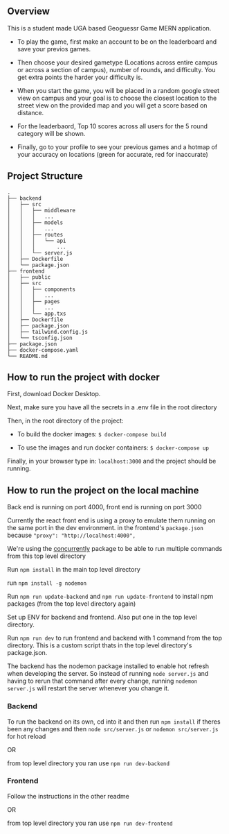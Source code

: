 ## Overview

This is a student made UGA based Geoguessr Game MERN application.

* To play the game, first make an account to be on the leaderboard and save your previos games.

* Then choose your desired gametype (Locations across entire campus or across a section of campus), number of rounds, and difficulty. You get extra points the harder your difficulty is.

* When you start the game, you will be placed in a random google street view on campus and your goal is to choose the closest location to the street view on the provided map and you will get a score based on distance.

* For the leaderbaord, Top 10 scores across all users for the 5 round category will be shown.

* Finally, go to your profile to see your previous games and a hotmap of your accuracy on locations (green for accurate, red for inaccurate)


## Project Structure
```
.
├── backend
│   ├── src
│   │   ├── middleware
│   │   │   ...
│   │   ├── models
│   │   │   ...
│   │   ├── routes
│   │   │   └── api
│   │   │       ...
│   │   └── server.js
│   ├── Dockerfile
│   └── package.json
├── frontend
│   ├── public
│   ├── src
│   │   ├── components
│   │   │   ...
│   │   ├── pages
│   │   │   ...
│   │   └── app.txs
│   ├── Dockerfile
│   ├── package.json
│   ├── tailwind.config.js
│   └── tsconfig.json
├── package.json
├── docker-compose.yaml
└── README.md
```

## How to run the project with docker

First, download Docker Desktop.

Next, make sure you have all the secrets in a .env file in the root directory

Then, in the root directory of the project:

* To build the docker images: `$ docker-compose build`

* To use the images and run docker containers: `$ docker-compose up`

Finally, in your browser type in: `localhost:3000` and the project should be running.

## How to run the project on the local machine

Back end is running on port 4000, front end is running on port 3000

Currently the react front end is using a proxy to emulate them running on the same port in the dev environment. in the frontend's `package.json` because `"proxy": "http://localhost:4000",`

We're using the [concurrently](https://www.npmjs.com/package/concurrently) package to be able to run multiple commands from this top level directory

Run `npm install` in the main top level directory

run `npm install -g nodemon`

Run `npm run update-backend` and `npm run update-frontend` to install npm packages (from the top level directory again)

Set up ENV for backend and frontend. Also put one in the top level directory.

Run `npm run dev` to run frontend and backend with 1 command from the top directory. This is a custom script thats in the top level directory's package.json.

The backend has the nodemon package installed to enable hot refresh when developing the server. So instead of running `node server.js` and having to rerun that command after every change, running `nodemon server.js` will restart the server whenever you change it.

### Backend

To run the backend on its own, cd into it and then run `npm install` if theres been any changes and then `node src/server.js` or `nodemon src/server.js` for hot reload

OR

from top level directory you ran use `npm run dev-backend`

### Frontend

Follow the instructions in the other readme

OR

from top level directory you ran use `npm run dev-frontend`
